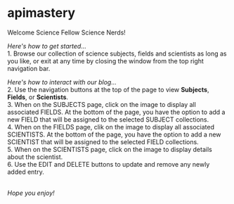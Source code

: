 # apimastery

Welcome Science Fellow Science Nerds!

*Here's how to get started...*
<br>1. Browse our collection of science subjects, fields and scientists as long as you like, or exit at any time by closing the window from
the top right navigation bar.

*Here's how to interact with our blog...*
<br>2. Use the navigation buttons at the top of the page to view **Subjects**, **Fields**, or **Scientists**.
<br>3. When on the SUBJECTS page, click on the image to display all associated FIELDS. At the bottom of the page, 
you have the option to add a new FIELD that will be assigned to the selected SUBJECT collections.
<br>4. When on the FIELDS page, clik on the image to display all associated SCIENTISTS. At the bottom of the page,
you have the option to add a new SCIENTIST that will be assigned to the selected FIELD collections.
<br>5. When on the SCIENTISTS page, click on the image to display details about the scientist.
<br>6. Use the EDIT and DELETE buttons to update and remove any newly added entry.

<br>*Hope you enjoy!*
